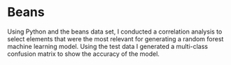 # Beans
Using Python and the beans data set, I conducted a correlation analysis to select elements that were the most relevant for generating a random forest machine learning model. Using the test data I generated a multi-class confusion matrix to show the accuracy of the model.
